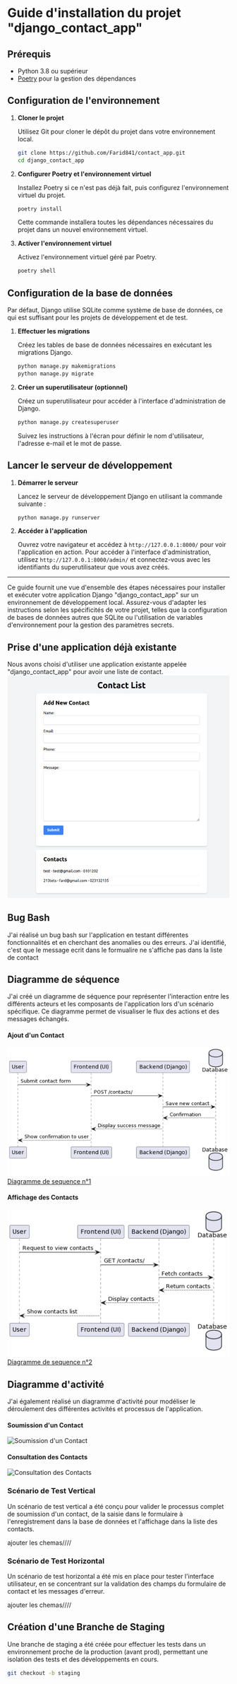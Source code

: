# Guide d'installation du projet "django_contact_app"

## Prérequis

- Python 3.8 ou supérieur
- [Poetry](https://python-poetry.org/) pour la gestion des dépendances

## Configuration de l'environnement

1. **Cloner le projet**

   Utilisez Git pour cloner le dépôt du projet dans votre environnement local.

   ```bash
   git clone https://github.com/Farid841/contact_app.git
   cd django_contact_app
   ```

2. **Configurer Poetry et l'environnement virtuel**

   Installez Poetry si ce n'est pas déjà fait, puis configurez l'environnement virtuel du projet.

   ```bash
   poetry install
   ```

   Cette commande installera toutes les dépendances nécessaires du projet dans un nouvel environnement virtuel.

3. **Activer l'environnement virtuel**

   Activez l'environnement virtuel géré par Poetry.

   ```bash
   poetry shell
   ```

## Configuration de la base de données

Par défaut, Django utilise SQLite comme système de base de données, ce qui est suffisant pour les projets de développement et de test.

1. **Effectuer les migrations**

   Créez les tables de base de données nécessaires en exécutant les migrations Django.

   ```bash
   python manage.py makemigrations
   python manage.py migrate
   ```

2. **Créer un superutilisateur (optionnel)**

   Créez un superutilisateur pour accéder à l'interface d'administration de Django.

   ```bash
   python manage.py createsuperuser
   ```

   Suivez les instructions à l'écran pour définir le nom d'utilisateur, l'adresse e-mail et le mot de passe.

## Lancer le serveur de développement

1. **Démarrer le serveur**

   Lancez le serveur de développement Django en utilisant la commande suivante :

   ```bash
   python manage.py runserver
   ```

2. **Accéder à l'application**

   Ouvrez votre navigateur et accédez à `http://127.0.0.1:8000/` pour voir l'application en action. Pour accéder à l'interface d'administration, utilisez `http://127.0.0.1:8000/admin/` et connectez-vous avec les identifiants du superutilisateur que vous avez créés.

---

Ce guide fournit une vue d'ensemble des étapes nécessaires pour installer et exécuter votre application Django "django_contact_app" sur un environnement de développement local. Assurez-vous d'adapter les instructions selon les spécificités de votre projet, telles que la configuration de bases de données autres que SQLite ou l'utilisation de variables d'environnement pour la gestion des paramètres secrets.

## Prise d'une application déjà existante
Nous avons choisi d'utiliser une application existante appelée "django_contact_app" pour avoir une liste de contact.
![Capture d'écran de l'application](image/home%20contact%20list.png)

## Bug Bash
J'ai réalisé un bug bash sur l'application en testant différentes fonctionnalités et en cherchant des anomalies ou des erreurs. J'ai identifié, c'est que le message ecrit dans le formualire ne s'affiche pas dans la liste de contact

## Diagramme de séquence
J'ai créé un diagramme de séquence pour représenter l'interaction entre les différents acteurs et les composants de l'application lors d'un scénario spécifique. Ce diagramme permet de visualiser le flux des actions et des messages échangés.  

#### Ajout d'un Contact
![Diagramme de sequence 1](image/diagramme%20de%20sequence%20contact)  
<u>Diagramme de sequence n°1</u>

#### Affichage des Contacts
![Diagramme de sequence 2](image/diagramme%20de%20sequence%202)
<u>Diagramme de sequence n°2</u>



## Diagramme d'activité
J'ai également réalisé un diagramme d'activité pour modéliser le déroulement des différentes activités et processus de l'application.

#### Soumission d'un Contact

![Soumission d'un Contact](image/diagramme%20d'activité%201)

#### Consultation des Contacts

![Consultation des Contacts](image/diagramme%20d'activité%202)

### Scénario de Test Vertical

Un scénario de test vertical a été conçu pour valider le processus complet de soumission d'un contact, de la saisie dans le formulaire à l'enregistrement dans la base de données et l'affichage dans la liste des contacts.

ajouter les chemas////

### Scénario de Test Horizontal

Un scénario de test horizontal a été mis en place pour tester l'interface utilisateur, en se concentrant sur la validation des champs du formulaire de contact et les messages d'erreur.

ajouter les chemas////

## Création d'une Branche de Staging

Une branche de staging a été créée pour effectuer les tests dans un environnement proche de la production (avant prod), permettant une isolation des tests et des développements en cours.

```bash
git checkout -b staging
